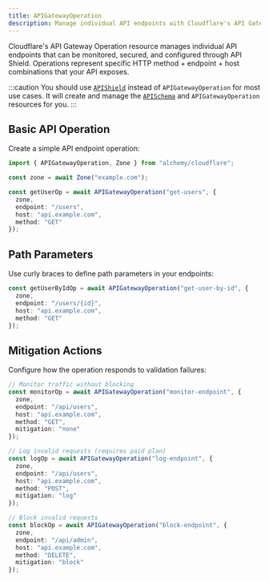 ```yaml
---
title: APIGatewayOperation
description: Manage individual API endpoints with Cloudflare's API Gateway
---
```


Cloudflare's API Gateway Operation resource manages individual API endpoints that can be monitored, secured, and configured through API Shield. Operations represent specific HTTP method + endpoint + host combinations that your API exposes.

:::caution
You should use [`APIShield`](/providers/cloudflare/api-shield) instead of `APIGatewayOperation` for most use cases. It will create and manage the [`APISchema`](/providers/cloudflare/api-schema) and `APIGatewayOperation` resources for you.
:::

## Basic API Operation

Create a simple API endpoint operation:

```typescript
import { APIGatewayOperation, Zone } from "alchemy/cloudflare";

const zone = await Zone("example.com");

const getUserOp = await APIGatewayOperation("get-users", {
  zone,
  endpoint: "/users",
  host: "api.example.com",
  method: "GET"
});
```

## Path Parameters

Use curly braces to define path parameters in your endpoints:

```typescript
const getUserByIdOp = await APIGatewayOperation("get-user-by-id", {
  zone,
  endpoint: "/users/{id}",
  host: "api.example.com",
  method: "GET"
});
```

## Mitigation Actions

Configure how the operation responds to validation failures:

```typescript
// Monitor traffic without blocking
const monitorOp = await APIGatewayOperation("monitor-endpoint", {
  zone,
  endpoint: "/api/users",
  host: "api.example.com",
  method: "GET",
  mitigation: "none"
});

// Log invalid requests (requires paid plan)
const logOp = await APIGatewayOperation("log-endpoint", {
  zone,
  endpoint: "/api/users",
  host: "api.example.com",
  method: "POST",
  mitigation: "log"
});

// Block invalid requests
const blockOp = await APIGatewayOperation("block-endpoint", {
  zone,
  endpoint: "/api/admin",
  host: "api.example.com",
  method: "DELETE",
  mitigation: "block"
});
``` 